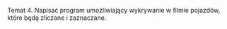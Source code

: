 Temat 4. 
Napisać program umożliwiający wykrywanie w filmie pojazdów, które będą zliczane i zaznaczane.

